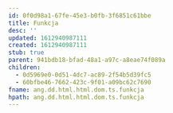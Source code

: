 ```yaml
---
id: 0f0d98a1-67fe-45e3-b0fb-3f6851c61bbe
title: Funkcja
desc: ''
updated: 1612940987111
created: 1612940987111
stub: true
parent: 941bdb18-bfad-48a1-a97c-a8eae74f089a
children:
  - 0d5969e0-0d51-4dc7-ac89-2f54b5d39fc5
  - 60bfbe46-7662-423c-9f01-a09bc62c7690
fname: ang.dd.html.html.dom.ts.funkcja
hpath: ang.dd.html.html.dom.ts.funkcja
---
```



